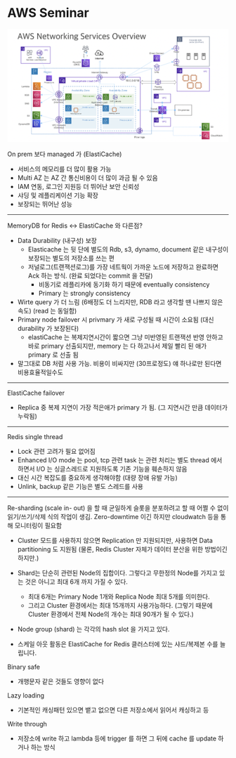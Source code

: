 # AWS Seminar

![network](../resources/aws/network.png)

On prem 보다 managed 가 (ElastiCache)
- 서비스의 메모리를 더 많이 활용 가능
- Multi AZ 는 AZ 간 통신비용이 더 많이 과금 될 수 있음
- IAM 연동, 로그인 지원등 더 뛰어난 보안 신뢰성
- 샤딩 및 레플리케이션 기능 확장
- 보장되는 뛰어난 성능 

---

MemoryDB for Redis <-> ElastiCache 와 다른점?
- Data Durability (내구성) 보장
    - Elasticache 는 뒷 단에 별도의 Rdb, s3, dynamo, document 같은 내구성이 보장되는 별도의 저장소를 쓰는 편
    - 저널로그(트랜잭션로그)를 가장 네트웍이 가까운 노드에 저장하고 완료하면 Ack 하는 방식. (완료 되었다는 commit 을 전달)
        - 비동기로 레플리카에 동기화 하기 때문에 eventually consistency
        - Primary 는 strongly consistency
- Wirte query 가 더 느림 (6배정도 더 느리지만, RDB 라고 생각할 땐 나쁘지 않은 속도) (read 는 동일함)
- Primary node failover 시 privmary 가 새로 구성될 때 시간이 소요됨 (대신 durability 가 보장된다)
    - elastiCache 는 복제지연시간이 짧으면 그냥 미반영된 트랜잭션 반영 안하고 바로 primary 선출되지만, memory 는 다 하고나서 제일 빨리 된 애가 primary 로 선출 됨 
- 말그대로 DB 처럼 사용 가능. 비용이 비싸지만 (30프로정도) 얘 하나로만 된다면 비용효율적일수도

---

ElastiCache failover
- Replica 중 복제 지연이 가장 적은애가 primary 가 됨. (그 지연시간 만큼 데이터가 누락됨)

---

Redis single thread
- Lock 관련 고려가 필요 없어짐 
- Enhanced I/O mode 는 pool,  tcp 관련 task 는 관련 처리는 별도 thread 에서 하면서 I/O 는 싱글스레드로 지원하도록 기존 기능을 훼손하지 않음
- 대신 시간 복잡도를 중요하게 생각해야함 (대량 장애 유발 가능)
- Unlink, backup 같은 기능은 별도 스레드를 사용

---

Re-sharding (scale in- out) 을 할 때 균일하게 슬롯을 분포하려고 할 때 어쩔 수 없이 읽기/쓰기/삭제 식의 작업이 생김.
Zero-downtime 이긴 하지만 cloudwatch 등을 통해 모니터링이 필요함


- Cluster 모드를 사용하지 않으면 Replication 만 지원되지만, 사용하면 Data partitioning 도 지원됨 (물론, Redis Cluster 자체가 데이터 분산을 위한 방법이긴 하지만.)
- Shard는 단순히 관련된 Node의 집합이다. 그렇다고 무한정의 Node를 가지고 있는 것은 아니고 최대 6개 까지 가질 수 있다.
    - 최대 6개는 Primary Node 1개와 Replica Node 최대 5개를 의미한다.
    - 그리고 Cluster 환경에서는 최대 15개까지 사용가능하다. (그렇기 때문에 Cluster 환경에서 전체 Node의 개수는 최대 90개가 될 수 있다.)
- Node group (shard) 는 각각의 hash slot 을 가지고 있다.

- 스케일 아웃 활동은 ElastiCache for Redis 클러스터에 있는 샤드/복제본 수를 늘립니다.


Binary safe
- 개행문자 같은 것들도 영향이 없다

Lazy loading
- 기본적인 캐싱패턴 있으면 뱉고 없으면 다른 저장소에서 읽어서 캐싱하고 등

Write through
- 저장소에 write 하고 lambda 등에 trigger 를 하면 그 뒤에 cache 를 update 하거나 하는 방식

